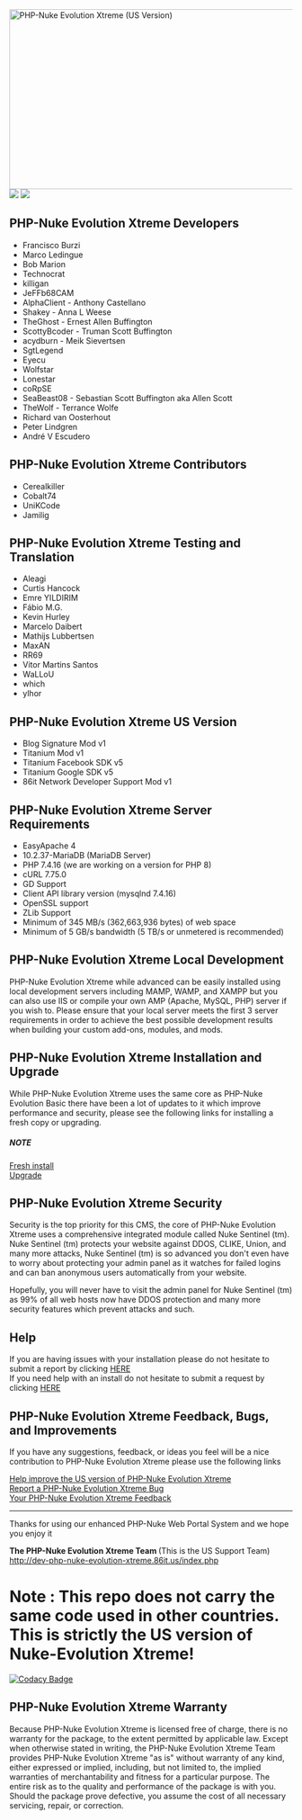 <div class="border rounded-2 repository-og-image js-repository-image-container" style="background-image: url(&quot;https://repository-images.githubusercontent.com/356110895/07b1cd00-b905-11eb-8daa-fa23876568cf&quot;);"></div>
<img class="border rounded-2 repository-og-image js-repository-image-container" src="https://repository-images.githubusercontent.com/356110895/07b1cd00-b905-11eb-8daa-fa23876568cf" alt="PHP-Nuke Evolution Xtreme (US Version)" width="640" height="320">
</div>
<br />
<a href="https://www.codacy.com/gh/ernestbuffington/dev-php-nuke-evolution-xtreme/dashboard?utm_source=github.com&amp;utm_medium=referral&amp;utm_content=ernestbuffington/dev-php-nuke-evolution-xtreme&amp;utm_campaign=Badge_Grade"><img src="https://app.codacy.com/project/badge/Grade/85bb9842a64a45098c17e5cb600ba42f"/></a> 
<a href="https://app.fossa.com/projects/git%2Bgithub.com%2Fernestbuffington%2Fdev-php-nuke-evolution-xtreme?ref=badge_shield" alt="FOSSA Status"><img src="https://app.fossa.com/api/projects/git%2Bgithub.com%2Fernestbuffington%2Fdev-php-nuke-evolution-xtreme.svg?type=shield"/></a>


<h2>PHP-Nuke Evolution Xtreme Developers</h2>

<ul>
	<li>Francisco Burzi</li>
	<li>Marco Ledingue</li>
        <li>Bob Marion</li> 
        <li>Technocrat</li>
	<li>killigan</li>
	<li>JeFFb68CAM</li>
	<li>AlphaClient - Anthony Castellano</li>
	<li>Shakey - Anna L Weese</li>
	<li>TheGhost - Ernest Allen Buffington</li>
	<li>ScottyBcoder - Truman Scott Buffington</li>
	<li>acydburn - Meik Sievertsen</li>
	<li>SgtLegend</li>
	<li>Eyecu</li>
	<li>Wolfstar</li>
        <li>Lonestar</li>
	<li>coRpSE</li>
	<li>SeaBeast08 - Sebastian Scott Buffington aka Allen Scott</li> 
	<li>TheWolf - Terrance Wolfe</li>
	<li>Richard van Oosterhout</li> 
	<li>Peter Lindgren</li> 
	<li>André V Escudero</li>
</ul>

<h2>PHP-Nuke Evolution Xtreme Contributors</h2>

<ul>

<li>Cerealkiller</li> 
<li>Cobalt74</li> 
<li>UniKCode</li> 
<li>Jamilig</li> 


</ul>

<h2>PHP-Nuke Evolution Xtreme Testing and Translation</h2>

<ul>
<li>Aleagi</li>
<li>Curtis Hancock</li>
<li>Emre YILDIRIM</li>
<li>Fábio M.G.</li>
<li>Kevin Hurley</li>
<li>Marcelo Daibert</li>
<li>Mathijs Lubbertsen</li>
<li>MaxAN</li>
<li>RR69</li>
<li>Vitor Martins Santos</li>
<li>WaLLoU</li>
<li>which</li>
<li>ylhor</li>
</ul>

<h2>PHP-Nuke Evolution Xtreme US Version</h2>

<ul>
	<li>Blog Signature Mod v1</li>
	<li>Titanium Mod v1</li>
	<li>Titanium Facebook SDK v5</li>
	<li>Titanium Google SDK v5</li>
	<li>86it Network Developer Support Mod v1</li>
</ul>


<h2>PHP-Nuke Evolution Xtreme Server Requirements</h2>

<ul>
	<li>EasyApache 4</li>
	<li>10.2.37-MariaDB (MariaDB Server)</li>
	<li>PHP 7.4.16 (we are working on a version for PHP 8)</li>
	<li>cURL&nbsp;7.75.0</li>
	<li>GD Support</li>
	<li>Client API library version (mysqlnd 7.4.16)</li>
	<li>OpenSSL support</li>
	<li>ZLib Support</li>
	<li>Minimum of 345 MB/s (362,663,936 bytes) of web space</li>
	<li>Minimum of 5 GB/s bandwidth (5 TB/s or unmetered is recommended)</li>
</ul>

<h2>PHP-Nuke Evolution Xtreme Local Development</h2>

<p>PHP-Nuke Evolution Xtreme while advanced can be easily installed using local development servers including MAMP, WAMP, and XAMPP but you can also use IIS or compile your own AMP (Apache, MySQL, PHP) server if you wish to. Please ensure that your local server meets the first 3 server requirements in order to achieve the best possible development results when building your custom add-ons, modules, and mods.</p>

<h2>PHP-Nuke Evolution Xtreme Installation and Upgrade</h2>

<p>While PHP-Nuke Evolution Xtreme uses the same core as PHP-Nuke Evolution Basic there have been a lot of updates to it which improve performance and security, please see the following links for installing a fresh copy or upgrading.</p>

<h5>NOTE</h5>

<p><a href="https://www.86it.us/modules.php?name=Network_Projects&amp;op=Project&amp;project_id=77" rel="nofollow" target="_tab">Fresh install</a><br />
<a href="https://www.86it.us/modules.php?name=Network_Projects&amp;op=Project&amp;project_id=77" rel="nofollow" target="_tab">Upgrade</a></p>

<h2>PHP-Nuke Evolution Xtreme Security</h2>

<p>Security is the top priority for this CMS, the core of PHP-Nuke Evolution Xtreme uses a comprehensive integrated module called Nuke Sentinel (tm). Nuke Sentinel (tm) protects your website against DDOS, CLIKE, Union, and many more attacks, Nuke Sentinel (tm) is so advanced you don&#39;t even have to worry about protecting your admin panel as it watches for failed logins and can ban anonymous users automatically from your website.</p>

<p>Hopefully, you will never have to visit the admin panel for Nuke Sentinel (tm) as 99% of all web hosts now have DDOS protection and many more security features which prevent attacks and such.</p>

<h2>Help</h2>

<p>If you are having issues with your installation please do not hesitate to submit a report by clicking <a href="https://www.86it.us/modules.php?name=Network_Projects&amp;op=RequestSubmit&amp;project_id=77" target="_tab">HERE</a><br />
If you need help with an install do not hesitate to submit a request by clicking <a href="https://www.86it.us/modules.php?name=Network_Projects&amp;op=RequestSubmit&amp;project_id=77" target="_tab">HERE</a></p>

<h2>PHP-Nuke Evolution Xtreme Feedback, Bugs, and Improvements</h2>

<p>If you have any suggestions, feedback, or ideas you feel will be a nice contribution to PHP-Nuke Evolution Xtreme please use the following links</p>

<p><a href="https://www.86it.us/modules.php?name=Network_Projects&amp;op=RequestSubmit&amp;project_id=77" target="_tab">Help improve the US version of PHP-Nuke Evolution Xtreme</a><br />
<a href="https://www.86it.us/modules.php?name=Network_Projects&amp;op=ReportSubmit&amp;project_id=77" target="_tab">Report a PHP-Nuke Evolution Xtreme Bug</a><br />
<a href="https://www.86it.us/modules.php?name=Feedback" target="_tab">Your PHP-Nuke Evolution Xtreme Feedback</a></p>

<hr />
<p>Thanks for using our enhanced PHP-Nuke Web Portal System and we hope you enjoy it&nbsp;&nbsp;</p>

<p><strong>The PHP-Nuke Evolution Xtreme Team </strong>(This is the US Support Team)<br />
<a href="https://dev-php-nuke-evolution-xtreme.86it.us/index.php" rel="nofollow">http://dev-php-nuke-evolution-xtreme.86it.us/index.php</a></p>

# Note : This repo does not carry the same code used in other countries. This is strictly the US version of Nuke-Evolution Xtreme!

[![Codacy Badge](https://api.codacy.com/project/badge/Grade/0cfc2ea1fcf74154919aa46befadec31)](https://app.codacy.com/gh/ernestbuffington/dev-php-nuke-evolution-xtreme?utm_source=github.com&utm_medium=referral&utm_content=ernestbuffington/dev-php-nuke-evolution-xtreme&utm_campaign=Badge_Grade_Settings)

<h2>PHP-Nuke Evolution Xtreme Warranty</h2>

<p>Because PHP-Nuke Evolution Xtreme is licensed free of charge, there is no warranty for the package, to the extent permitted by applicable law. Except when otherwise stated in writing, the PHP-Nuke Evolution Xtreme Team provides PHP-Nuke Evolution Xtreme &quot;as is&quot; without warranty of any kind, either expressed or implied, including, but not limited to, the implied warranties of merchantability and fitness for a particular purpose. The entire risk as to the quality and performance of the package is with you. Should the package prove defective, you assume the cost of all necessary servicing, repair, or correction.</p>
